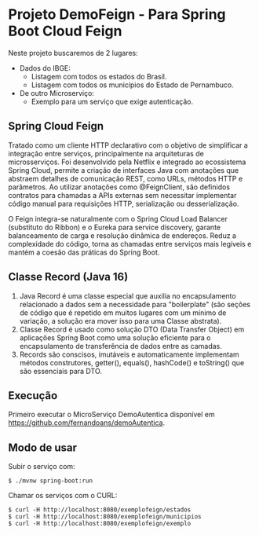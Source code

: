 # Projeto DemoFeign - Para Spring Boot Cloud Feign

Neste projeto buscaremos de 2 lugares:
- Dados do IBGE:
  - Listagem com todos os estados do Brasil.
  - Listagem com todos os municípios do Estado de Pernambuco.
- De outro Microserviço:
  - Exemplo para um serviço que exige autenticação.

## Spring Cloud Feign

Tratado como um cliente HTTP declarativo com o objetivo de simplificar a integração entre serviços, principalmente
na arquiteturas de microsserviços. Foi desenvolvido pela Netflix e integrado ao ecossistema Spring Cloud, permite 
a criação de interfaces Java com anotações que abstraem detalhes de comunicação REST, como URLs, métodos HTTP e 
parâmetros. Ao utilizar anotações como @FeignClient, são definidos contratos para chamadas a APIs externas sem 
necessitar implementar código manual para requisições HTTP, serialização ou desserialização. 

O Feign integra-se naturalmente com o Spring Cloud Load Balancer (substituto do Ribbon) e o Eureka para service 
discovery, garante balanceamento de carga e resolução dinâmica de endereços. Reduz a complexidade do código, 
torna as chamadas entre serviços mais legíveis e mantém a coesão das práticas do Spring Boot.

## Classe Record (Java 16)

1. Java Record é uma classe especial que auxilia no encapsulamento relacionado a dados sem a necessidade para "boilerplate" (são seções de código que é repetido em muitos lugares com um mínimo de variação, a solução era mover isso para uma Classe abstrata).
2. Classe Record é usado como solução DTO (Data Transfer Object) em aplicações Spring Boot como uma solução eficiente para o encapsulamento de transferência de dados entre as camadas.
3. Records são conscisos, imutáveis e automaticamente implementam métodos construtores, getter(), equals(), hashCode() e toString() que são essenciais para DTO. 

## Execução

Primeiro executar o MicroServiço DemoAutentica disponível em https://github.com/fernandoans/demoAutentica.

## Modo de usar

Subir o serviço com:
```
$ ./mvnw spring-boot:run
```

Chamar os serviços com o CURL:
```
$ curl -H http://localhost:8080/exemplofeign/estados
$ curl -H http://localhost:8080/exemplofeign/municipios
$ curl -H http://localhost:8080/exemplofeign/exemplo
```